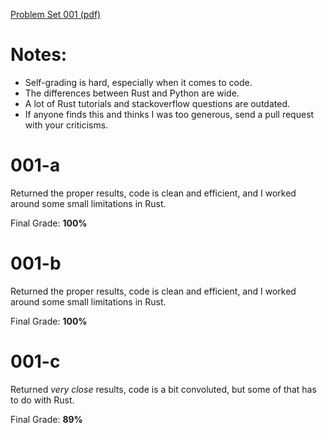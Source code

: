 [Problem Set 001 (pdf)](https://ocw.mit.edu/courses/electrical-engineering-and-computer-science/6-00sc-introduction-to-computer-science-and-programming-spring-2011/unit-1/lecture-4-machine-interpretation-of-a-program/MIT6_00SCS11_ps1.pdf)

# Notes: 
  * Self-grading is hard, especially when it comes to code. 
  * The differences between Rust and Python are wide.
  * A lot of Rust tutorials and stackoverflow questions are outdated.
  * If anyone finds this and thinks I was too generous, send a pull request with your criticisms.

# 001-a
  Returned the proper results, code is clean and efficient, and I worked around some small limitations in Rust.

  Final Grade: **100%**
  
# 001-b
  Returned the proper results, code is clean and efficient, and I worked around some small limitations in Rust.

  Final Grade: **100%**

# 001-c
  Returned *very close* results, code is a bit convoluted, but some of that has to do with Rust.

  Final Grade: **89%**
